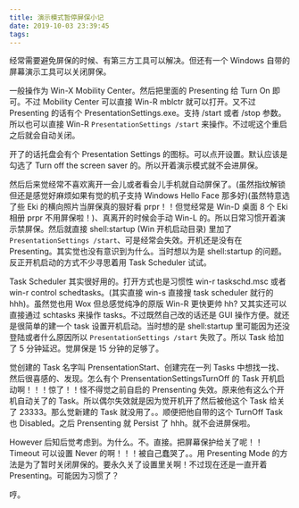 ```yaml
---
title: 演示模式暂停屏保小记
date: 2019-10-03 23:39:45
tags:
---
```


经常需要避免屏保的时候、有第三方工具可以解决。但还有一个 Windows 自带的屏幕演示工具可以关闭屏保。

一般操作为 Win-X Mobility Center。然后把里面的 Presenting 给 Turn On 即可。不过 Mobility Center 可以直接 Win-R mblctr 就可以打开。又不过 Presenting 的话有个 PresentationSettings.exe。支持 /start 或者 /stop 参数。所以也可以直接 Win-R `PresentationSettings /start` 来操作。不过呢这个重启之后就会自动关闭。

开了的话托盘会有个 Presentation Settings 的图标。可以点开设置。默认应该是勾选了 Turn off the screen saver 的。所以开着演示模式就不会进屏保。

然后后来觉经常不喜欢离开一会儿或者看会儿手机就自动屏保了。(虽然指纹解锁但还是感觉好麻烦如果有觉的机子支持 Windows Hello Face 那多好)(虽然特意选了些 Eki 的横向照片当屏保真的狠好看 prpr！！但觉经常是 Win-D 桌面 8 个 Eki 相册 prpr 不用屏保啦！)、真离开的时候会手动 Win-L 的。所以日常习惯开着演示禁屏保。然后就直接 shell:startup (Win 开机启动目录) 里加了 `PresentationSettings /start`、可是经常会失效。开机还是没有在 Presenting。其实觉也没有意识到为什么。当时想以为是 shell:startup 的问题。反正开机启动的方式不少寻思着用 Task Scheduler 试试。

Task Scheduler 其实很好用的。打开方式也是习惯性 win-r taskschd.msc 或者 win-r control schedtasks。(其实直接 win-s 直接搜 task scheduler 就行的 hhh)。虽然觉也用 Wox 但总感觉纯净的原版 Win-R 更快更帅 hh? 又其实还可以直接通过 schtasks 来操作 tasks。不过既然自己改的话还是 GUI 操作方便。就还是很简单的建一个 task 设置开机启动。当时想的是 shell:startup 里可能因为还没登陆或者什么原因所以 `PresentationSettings /start` 失败了。所以 Task 给加了 5 分钟延迟。觉屏保是 15 分钟的足够了。

觉创建的 Task 名字叫 PrensentationStart、创建完在一列 Tasks 中想找一找、然后很喜感的、发现。怎么有个 PrensentationSettingsTurnOff 的 Task 开机启动啊！！！惊了！！怪不得觉之前自启的 Prensenting 失效。原来他有这么个开机自动关了的 Task。所以偶尔失效就是因为觉开机开了然后被他这个 Task 给关了 23333。那么觉新建的 Task 就没用了。。顺便把他自带的这个 TurnOff Task 也 Disabled。之后 Prensenting 就 Persist 了 hhh。就不会进屏保啦。

However 后知后觉考虑到。为什么。不。直接。把屏幕保护给关了呢！！Timeout 可以设置 Never 的啊！！！被自己蠢哭了。。用 Presenting Mode 的方法是为了暂时关闭屏保的。要永久关了设置里关啊！不过现在还是一直开着 Presenting。可能因为习惯了？

哼。